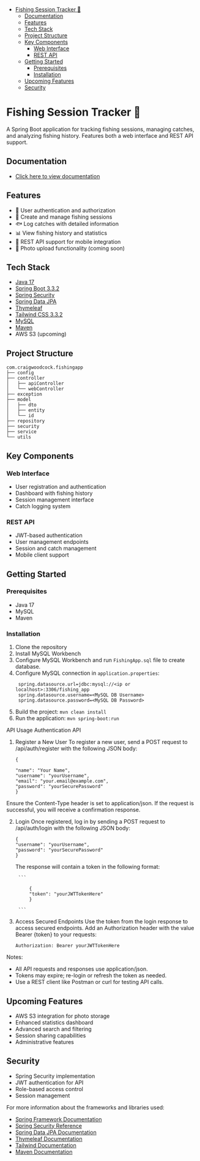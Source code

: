 - [Fishing Session Tracker 🎣](#fishing-session-tracker-)
  - [Documentation](#documentation)
  - [Features](#features)
  - [Tech Stack](#tech-stack)
  - [Project Structure](#project-structure)
  - [Key Components](#key-components)
    - [Web Interface](#web-interface)
    - [REST API](#rest-api)
  - [Getting Started](#getting-started)
    - [Prerequisites](#prerequisites)
    - [Installation](#installation)
  - [Upcoming Features](#upcoming-features)
  - [Security](#security)

# Fishing Session Tracker 🎣

A Spring Boot application for tracking fishing sessions, managing catches, and analyzing fishing history. Features both
a web interface and REST API support.

## Documentation

- [Click here to view documentation ](https://craigwoodcock.github.io/Fishing-App/)

## Features

- 🔐 User authentication and authorization
- 📝 Create and manage fishing sessions
- 🐟 Log catches with detailed information
- 📊 View fishing history and statistics
- 📱 REST API support for mobile integration
- 📸 Photo upload functionality (coming soon)

## Tech Stack

- [Java 17](https://www.oracle.com/java/technologies/downloads/#java17)
- [Spring Boot 3.3.2](https://spring.io/projects/spring-boot)
- [Spring Security](https://spring.io/projects/spring-security)
- [Spring Data JPA](https://spring.io/projects/spring-data-jpa)
- [Thymeleaf](https://www.thymeleaf.org/)
- [Tailwind CSS 3.3.2](https://tailwindcss.com/)
- [MySQL](https://www.mysql.com/)
- [Maven](https://maven.apache.org/)
- AWS S3 (upcoming)

## Project Structure

```
com.craigwoodcock.fishingapp
├── config
├── controller
│   ├── apiController
│   └── webController
├── exception
├── model
│   ├── dto
│   ├── entity
│   └── id
├── repository
├── security
├── service
└── utils
```

## Key Components

### Web Interface

- User registration and authentication
- Dashboard with fishing history
- Session management interface
- Catch logging system

### REST API

- JWT-based authentication
- User management endpoints
- Session and catch management
- Mobile client support

## Getting Started

### Prerequisites

- Java 17
- MySQL
- Maven

### Installation

1. Clone the repository
2. Install MySQL Workbench
3. Configure MySQL Workbench and run `FishingApp.sql` file to create database.
4. Configure MySQL connection in `application.properties`:
    ```
     spring.datasource.url=jdbc:mysql://<ip or localhost>:3306/fishing_app
     spring.datasource.username=<MySQL DB Username>
     spring.datasource.password=<MySQL DB Password>
    ```
5. Build the project: `mvn clean install`
6. Run the application: `mvn spring-boot:run`

API Usage
Authentication API
1. Register a New User
To register a new user, send a POST request to /api/auth/register with the following JSON body:
    ```
    {

    "name": "Your Name",
    "username": "yourUsername",
    "email": "your.email@example.com",
    "password": "yourSecurePassword"
    }
    ```

Ensure the Content-Type header is set to application/json. If the request is successful, you will receive a confirmation response.

2. Login
Once registered, log in by sending a POST request to /api/auth/login with the following JSON body:
    ```
    {
    "username": "yourUsername",
    "password": "yourSecurePassword"
    }
    ```


    The response will contain a token in the following format:

        ```

            {
            "token": "yourJWTTokenHere"
            }

        ```

3. Access Secured Endpoints
Use the token from the login response to access secured endpoints. Add an Authorization header with the value Bearer {token} to your requests:
    ```
    Authorization: Bearer yourJWTTokenHere
    ```

Notes:
   - All API requests and responses use application/json.
   - Tokens may expire; re-login or refresh the token as needed.
   - Use a REST client like Postman or curl for testing API calls.

## Upcoming Features

- AWS S3 integration for photo storage
- Enhanced statistics dashboard
- Advanced search and filtering
- Session sharing capabilities
- Administrative features

## Security

- Spring Security implementation
- JWT authentication for API
- Role-based access control
- Session management

For more information about the frameworks and libraries used:

- [Spring Framework Documentation](https://docs.spring.io/spring-framework/reference/)
- [Spring Security Reference](https://docs.spring.io/spring-security/reference/index.html)
- [Spring Data JPA Documentation](https://docs.spring.io/spring-data/jpa/docs/current/reference/html/)
- [Thymeleaf Documentation](https://www.thymeleaf.org/doc/tutorials/3.1/usingthymeleaf.html)
- [Tailwind Documentation](https://tailwindcss.com/docs)
- [Maven Documentation](https://maven.apache.org/guides/getting-started/index.html)

